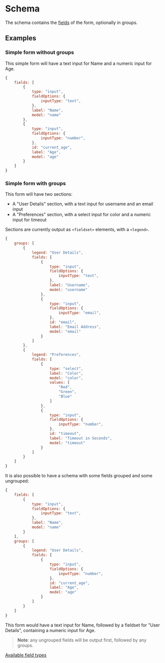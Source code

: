 # Schema

The schema contains the [fields](/fields/README.md) of the form, optionally in groups.

## Examples

### Simple form without groups

This simple form will have a text input for Name and a numeric input for Age.

```js
{ 
    fields: [
        {
            type: "input",
            fieldOptions: {
                inputType: "text",
            },
            label: "Name",
            model: "name"
        },
        {
            type: "input",
            fieldOptions: {
                inputType: "number",
            },
            id: "current_age",
            label: "Age",
            model: "age"
        }
    ]
}
```

### Simple form with groups

This form will have two sections:

  - A "User Details" section, with a text input for username and an email input
  - A "Preferences" section, with a select input for color and a numeric input for timeout

Sections are currently output as `<fieldset>` elements, with a `<legend>`.

```js
{ 
    groups: [
        {
            legend: "User Details",
            fields: [
                {
                    type: "input",
                    fieldOptions: {
                        inputType: "text",
                    },
                    label: "Username",
                    model: "username"
                },
                {
                    type: "input",
                    fieldOptions: {
                        inputType: "email",
                    },
                    id: "email",
                    label: "Email Address",
                    model: "email"
                }
            ]
        },
        {
            legend: "Preferences",
            fields: [
                {
                    type: "select",
                    label: "Color",
                    model: "color",
                    values: [
                        "Red",
                        "Green",
                        "Blue"
                    ]
                },
                {
                    type: "input",
                    fieldOptions: {
                        inputType: "number",
                    },
                    id: "timeout",
                    label: "Timeout in Seconds",
                    model: "timeout"
                }
            ]
        }
    ]
}
```

It is also possible to have a schema with some fields grouped and some ungrouped:

```js
{ 
    fields: [
        {
            type: "input",
            fieldOptions: {
                inputType: "text",
            },
            label: "Name",
            model: "name"
        }
    ],
    groups: [
        {
            legend: "User Details",
            fields: [
                {
                    type: "input",
                    fieldOptions: {
                        inputType: "number",
                    },
                    id: "current_age",
                    label: "Age",
                    model: "age"
                }
            ]
        }
    ]
}
```
This form would have a text input for Name, followed by a fieldset for "User Details", containing a numeric input for Age.

> **Note**: any ungrouped fields will be output first, followed by any groups.


[Available field types](/fields/README.md)

